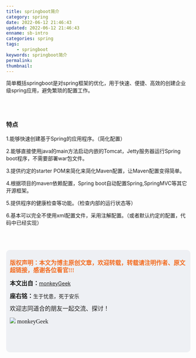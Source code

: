 ```yaml
---
title: springboot简介
category: spring
date: 2022-06-12 21:46:43
updated: 2022-06-12 21:46:43
enname: sb-intro
categories: spring
tags:
	- springboot
keywords: springboot简介
permalink:
thumbnail:
---
```


简单概括springboot是对spring框架的优化，用于快速、便捷、高效的创建企业级spring应用，避免繁琐的配置工作。<!--more-->

</br>

</br>

### 特点

1.能够快速创建基于Spring的应用程序。（简化配置）

2.能够直接使用java的main方法启动内嵌的Tomcat，Jetty服务器运行Spring boot程序，不需要部署war包文件。

3.提供约定的starter POM来简化来简化Maven配置，让Maven配置变得简单。

4.根据项目的maven依赖配置，Spring boot自动配置Spring,SpringMVC等其它开源框架。

5.提供程序的健康检查等功能。（检查内部的运行状态等）

6.基本可以完全不使用xml配置文件，采用注解配置。（或者默认约定的配置，代码中已经实现）

</br>

</br>

</br>

<script>
var _hmt = _hmt || [];
(function() {
  var hm = document.createElement("script");
  hm.src = "https://hm.baidu.com/hm.js?2f798e6b269c8a40f12bef25d7f1876d";
  var s = document.getElementsByTagName("script")[0]; 
  s.parentNode.insertBefore(hm, s);
})();
</script>

<div style="height:260px; background-color:rgb(238,240,244); padding:10px;border-radius:10px;">
    <p style="color:#f36c21;font:bold 16px/20px 'kaiTi';">
      版权声明：本文为博主原创文章，欢迎转载，转载请注明作者、原文超链接，感谢各位看官!!!
    </p>
    <p>
      <span style="font:bold 16px/20px 'kaiTi';">本文出自：</span><a href="https://monkeyGeek369.github.io">monkeyGeek</a> 
    </p>
    <p>
      <span style="font:bold 16px/20px 'kaiTi';">座右铭：</span><span>生于忧患，死于安乐</span> 
    </p>
    <p>
      <span style="font:16px/20px 'kaiTi';">欢迎志同道合的朋友一起交流、探讨！</span> 
    </p>
    <img style="height:auto; width:auto;flot:left;" src="../../../../image/monkey64.png" /><span style="font:16px/20px 'kaiTi';flot:left;">   monkeyGeek</span>


